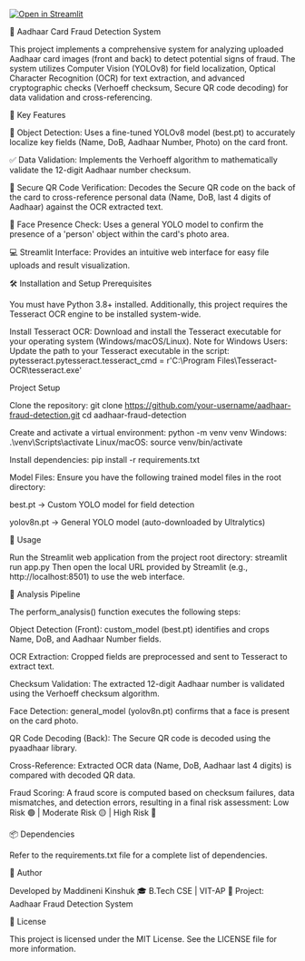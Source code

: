 [![Open in Streamlit](https://static.streamlit.io/badges/streamlit_badge_black_white.svg)](https://aadhaar-fraud-detection-ai.streamlit.app)


🔎 Aadhaar Card Fraud Detection System

This project implements a comprehensive system for analyzing uploaded Aadhaar card images (front and back) to detect potential signs of fraud. The system utilizes Computer Vision (YOLOv8) for field localization, Optical Character Recognition (OCR) for text extraction, and advanced cryptographic checks (Verhoeff checksum, Secure QR code decoding) for data validation and cross-referencing.

🌟 Key Features

🧠 Object Detection: Uses a fine-tuned YOLOv8 model (best.pt) to accurately localize key fields (Name, DoB, Aadhaar Number, Photo) on the card front.

✅ Data Validation: Implements the Verhoeff algorithm to mathematically validate the 12-digit Aadhaar number checksum.

🔐 Secure QR Code Verification: Decodes the Secure QR code on the back of the card to cross-reference personal data (Name, DoB, last 4 digits of Aadhaar) against the OCR extracted text.

👤 Face Presence Check: Uses a general YOLO model to confirm the presence of a 'person' object within the card's photo area.

💻 Streamlit Interface: Provides an intuitive web interface for easy file uploads and result visualization.

🛠️ Installation and Setup
Prerequisites

You must have Python 3.8+ installed. Additionally, this project requires the Tesseract OCR engine to be installed system-wide.

Install Tesseract OCR:
Download and install the Tesseract executable for your operating system (Windows/macOS/Linux).
Note for Windows Users: Update the path to your Tesseract executable in the script:
pytesseract.pytesseract.tesseract_cmd = r'C:\Program Files\Tesseract-OCR\tesseract.exe'

Project Setup

Clone the repository:
git clone https://github.com/your-username/aadhaar-fraud-detection.git
cd aadhaar-fraud-detection

Create and activate a virtual environment:
python -m venv venv
Windows: .\venv\Scripts\activate
Linux/macOS: source venv/bin/activate

Install dependencies:
pip install -r requirements.txt

Model Files:
Ensure you have the following trained model files in the root directory:

best.pt → Custom YOLO model for field detection

yolov8n.pt → General YOLO model (auto-downloaded by Ultralytics)

🚀 Usage

Run the Streamlit web application from the project root directory:
streamlit run app.py
Then open the local URL provided by Streamlit (e.g., http://localhost:8501) to use the web interface.

🧩 Analysis Pipeline

The perform_analysis() function executes the following steps:

Object Detection (Front): custom_model (best.pt) identifies and crops Name, DoB, and Aadhaar Number fields.

OCR Extraction: Cropped fields are preprocessed and sent to Tesseract to extract text.

Checksum Validation: The extracted 12-digit Aadhaar number is validated using the Verhoeff checksum algorithm.

Face Detection: general_model (yolov8n.pt) confirms that a face is present on the card photo.

QR Code Decoding (Back): The Secure QR code is decoded using the pyaadhaar library.

Cross-Reference: Extracted OCR data (Name, DoB, Aadhaar last 4 digits) is compared with decoded QR data.

Fraud Scoring: A fraud score is computed based on checksum failures, data mismatches, and detection errors, resulting in a final risk assessment: Low Risk 🟢 | Moderate Risk 🟡 | High Risk 🔴

📦 Dependencies

Refer to the requirements.txt file for a complete list of dependencies.

📘 Author

Developed by Maddineni Kinshuk
🎓 B.Tech CSE | VIT-AP
💼 Project: Aadhaar Fraud Detection System

🧾 License

This project is licensed under the MIT License. See the LICENSE file for more information.
